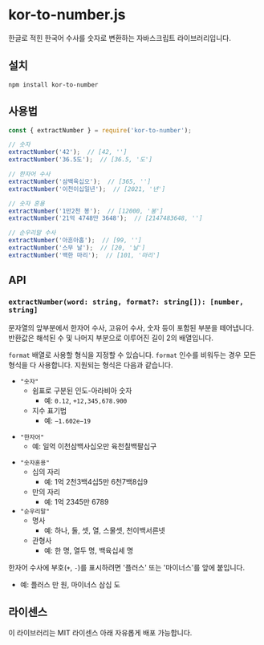# kor-to-number.js
한글로 적힌 한국어 수사를 숫자로 변환하는 자바스크립트 라이브러리입니다.

## 설치
`npm install kor-to-number`

## 사용법
```javascript
const { extractNumber } = require('kor-to-number');

// 숫자
extractNumber('42');  // [42, '']
extractNumber('36.5도');  // [36.5, '도']

// 한자어 수사
extractNumber('삼백육십오');  // [365, '']
extractNumber('이천이십일년');  // [2021, '년']

// 숫자 혼용
extractNumber('1만2천 봉');  // [12000, '봉']
extractNumber('21억 4748만 3648');  // [2147483648, '']

// 순우리말 수사
extractNumber('아흔아홉');  // [99, '']
extractNumber('스무 날');  // [20, '날']
extractNumber('백한 마리');  // [101, '마리']
```

## API
### `extractNumber(word: string, format?: string[]): [number, string]`
문자열의 앞부분에서 한자어 수사, 고유어 수사, 숫자 등이 포함된 부분을 떼어냅니다.
반환값은 해석된 수 및 나머지 부분으로 이루어진 길이 2의 배열입니다.

`format` 배열로 사용할 형식을 지정할 수 있습니다.
`format` 인수를 비워두는 경우 모든 형식을 다 사용합니다.
지원되는 형식은 다음과 같습니다.
+ `"숫자"`
  * 쉼표로 구분된 인도-아라비아 숫자
    - 예: `0.12`, `+12,345,678.900`
  * 지수 표기법
    - 예: `−1.602e−19`
* `"한자어"`
  - 예: 일억 이천삼백사십오만 육천칠백팔십구
+ `"숫자혼용"`
  * 십의 자리
    - 예: 1억 2천3백4십5만 6천7백8십9
  * 만의 자리
    - 예: 1억 2345만 6789
+ `"순우리말"`
  * 명사
    - 예: 하나, 둘, 셋, 열, 스물셋, 천이백서른넷
  * 관형사
    - 예: 한 명, 열두 명, 백육십세 명

한자어 수사에 부호(`+`, `-`)를 표시하려면 '플러스' 또는 '마이너스'를 앞에 붙입니다.
- 예: 플러스 만 원, 마이너스 삼십 도

## 라이센스
이 라이브러리는 MIT 라이센스 아래 자유롭게 배포 가능합니다.
